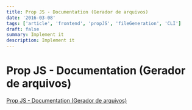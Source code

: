 ```yaml
---
title: Prop JS - Documentation (Gerador de arquivos)
date: '2016-03-08'
tags: ['article', 'frontend', 'propJS', 'fileGeneration', 'CLI']
draft: false
summary: Implement it
description: Implement it
---
```


# Prop JS - Documentation (Gerador de arquivos)

[Prop JS - Documentation (Gerador de arquivos)](https://plopjs.com/documentation)